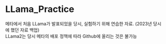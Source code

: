 # LLama_Practice
메타에서 처음 LLama가 발표되었을 당시, 실험하기 위해 연습한 자료. (2023년 당시에 했던 자료 백업)<br>
LLama2는 당시 메타의 배포 정책에 따라 Github에 올리는 것은 불가능
